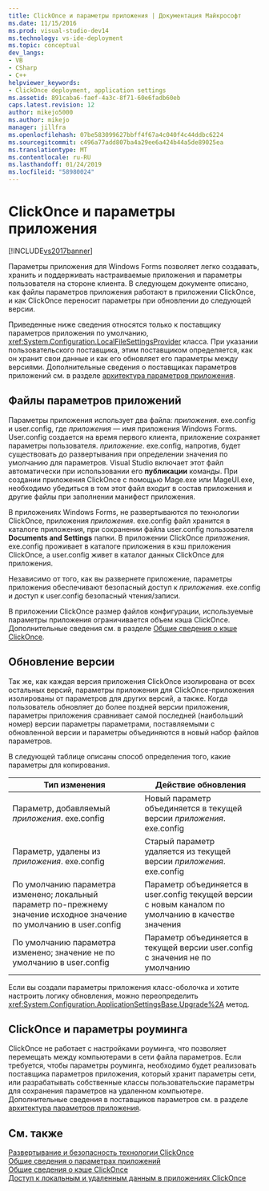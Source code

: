 ```yaml
---
title: ClickOnce и параметры приложения | Документация Майкрософт
ms.date: 11/15/2016
ms.prod: visual-studio-dev14
ms.technology: vs-ide-deployment
ms.topic: conceptual
dev_langs:
- VB
- CSharp
- C++
helpviewer_keywords:
- ClickOnce deployment, application settings
ms.assetid: 891caba6-faef-4a3c-8f71-60e6fadb60eb
caps.latest.revision: 12
author: mikejo5000
ms.author: mikejo
manager: jillfra
ms.openlocfilehash: 07be583099627bbff4f67a4c040f4c44ddbc6224
ms.sourcegitcommit: c496a77add807ba4a29ee6a424b44a5de89025ea
ms.translationtype: MT
ms.contentlocale: ru-RU
ms.lasthandoff: 01/24/2019
ms.locfileid: "58980024"
---
```

# <a name="clickonce-and-application-settings"></a>ClickOnce и параметры приложения
[!INCLUDE[vs2017banner](../includes/vs2017banner.md)]

Параметры приложения для Windows Forms позволяет легко создавать, хранить и поддерживать настраиваемые приложения и параметры пользователя на стороне клиента. В следующем документе описано, как файлы параметров приложения работают в приложении ClickOnce, и как ClickOnce переносит параметры при обновлении до следующей версии.  
  
 Приведенные ниже сведения относятся только к поставщику параметров приложения по умолчанию, <xref:System.Configuration.LocalFileSettingsProvider> класса. При указании пользовательского поставщика, этим поставщиком определяется, как он хранит свои данные и как его обновляет его параметры между версиями. Дополнительные сведения о поставщиках параметров приложений см. в разделе [архитектура параметров приложения](http://msdn.microsoft.com/library/c8eb2ad0-fac6-4ea2-9140-675a4a44d562).  
  
## <a name="application-settings-files"></a>Файлы параметров приложений  
 Параметры приложения использует два файла: *приложения*. exe.config и user.config, где *приложения* — имя приложения Windows Forms. User.config создается на время первого клиента, приложение сохраняет параметры пользователя. *приложение*. exe.config, напротив, будет существовать до развертывания при определении значения по умолчанию для параметров. Visual Studio включает этот файл автоматически при использовании его **публикации** команды. При создании приложения ClickOnce с помощью Mage.exe или MageUI.exe, необходимо убедиться в том этот файл входит в состав приложения и другие файлы при заполнении манифест приложения.  
  
 В приложениях Windows Forms, не развертываются по технологии ClickOnce, приложения *приложения*. exe.config файл хранится в каталоге приложения, при сохранении файла user.config пользователя **Documents and Settings**  папки. В приложении ClickOnce *приложения*. exe.config проживает в каталоге приложения в кэш приложения ClickOnce, а user.config живет в каталог данных ClickOnce для приложения.  
  
 Независимо от того, как вы развернете приложение, параметры приложения обеспечивают безопасный доступ к *приложения*. exe.config и доступ к user.config безопасный чтения/записи.  
  
 В приложении ClickOnce размер файлов конфигурации, используемые параметры приложения ограничивается объем кэша ClickOnce. Дополнительные сведения см. в разделе [Общие сведения о кэше ClickOnce](../deployment/clickonce-cache-overview.md).  
  
## <a name="version-upgrades"></a>Обновление версии  
 Так же, как каждая версия приложения ClickOnce изолирована от всех остальных версий, параметры приложения для ClickOnce-приложения изолированы от параметров для других версий, а также. Когда пользователь обновляет до более поздней версии приложения, параметры приложения сравнивает самой последней (наибольший номер) версии параметры параметрами, поставляемыми с обновленной версии и параметры объединяются в новый набор файлов параметров.  
  
 В следующей таблице описаны способ определения того, какие параметры для копирования.  
  
|Тип изменения|Действие обновления|  
|--------------------|--------------------|  
|Параметр, добавляемый *приложения*. exe.config|Новый параметр объединяется в текущей версии *приложения*. exe.config|  
|Параметр, удалены из *приложения*. exe.config|Старый параметр удаляется из текущей версии *приложения*. exe.config|  
|По умолчанию параметра изменено; локальный параметр по-прежнему значение исходное значение по умолчанию в user.config|Параметр объединяется в user.config текущей версии с новым каналом по умолчанию в качестве значения|  
|По умолчанию параметра изменено; значение не по умолчанию в user.config|Параметр объединяется в текущей версии user.config с значения не по умолчанию|  
  
 Если вы создали параметры приложения класс-оболочка и хотите настроить логику обновления, можно переопределить <xref:System.Configuration.ApplicationSettingsBase.Upgrade%2A> метод.  
  
## <a name="clickonce-and-roaming-settings"></a>ClickOnce и параметры роуминга  
 ClickOnce не работает с настройками роуминга, что позволяет перемещать между компьютерами в сети файла параметров. Если требуется, чтобы параметры роуминга, необходимо будет реализовать поставщика параметров приложения, который хранит параметры сети, или разрабатывать собственные классы пользовательские параметры для сохранения параметров на удаленном компьютере. Дополнительные сведения в поставщиков параметров см. в разделе [архитектура параметров приложения](http://msdn.microsoft.com/library/c8eb2ad0-fac6-4ea2-9140-675a4a44d562).  
  
## <a name="see-also"></a>См. также  
 [Развертывание и безопасность технологии ClickOnce](../deployment/clickonce-security-and-deployment.md)   
 [Общие сведения о параметрах приложений](http://msdn.microsoft.com/library/0dd8bca5-a6bf-4ac4-8eec-5725d08b38dc)   
 [Общие сведения о кэше ClickOnce](../deployment/clickonce-cache-overview.md)   
 [Доступ к локальным и удаленным данным в приложениях ClickOnce](../deployment/accessing-local-and-remote-data-in-clickonce-applications.md)

